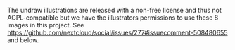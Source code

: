 The undraw illustrations are released with a non-free license and thus not AGPL-compatible but we have the illustrators permissions to use these 8 images in this project. See https://github.com/nextcloud/social/issues/277#issuecomment-508480655 and below.
